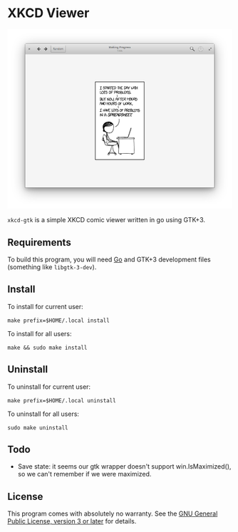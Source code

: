 XKCD Viewer
===========

![screenshot](screenshots/screenshot-1.png)

`xkcd-gtk` is a simple XKCD comic viewer written in go using GTK+3.

Requirements
------------

To build this program, you will need [Go](https://golang.org/) and GTK+3
development files (something like `libgtk-3-dev`).

Install
-------

To install for current user:

	make prefix=$HOME/.local install

To install for all users:

	make && sudo make install

Uninstall
---------

To uninstall for current user:

	make prefix=$HOME/.local uninstall

To uninstall for all users:

	sudo make uninstall

Todo
----

- Save state: it seems our gtk wrapper doesn't support
  win.IsMaximized(), so we can't remember if we were maximized.

License
-------

This program comes with absolutely no warranty. See the [GNU General
Public License, version 3 or later](LICENSE) for details.
